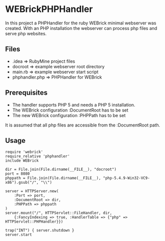 # WEBrickPHPHandler #

In this project a PHPHandler for the ruby WEBrick minimal webserver was created. With an PHP installation the
webserver can process php files and serve php websites.

## Files ##

- .idea => RubyMine project files
- docroot => example webserver root directory
- main.rb => example webserver start script
- phphandler.php => PHPHandler for WEBrick

## Prerequisites ##

- The handler supports PHP 5 and needs a PHP 5 installation.
- The WEBrick configuration :DocumentRoot has to be set
- The new WEBrick configuration :PHPPath has to be set

It is assumed that all php files are accessible from the :DocumentRoot path.

## Usage ##

    require 'webrick'
    require_relative 'phphandler'
    include WEBrick

    dir = File.join(File.dirname(__FILE__), "docroot")
    port = 8080
    phppath = File.join(File.dirname(__FILE__), "php-5.4.9-Win32-VC9-x86").gsub("/", "\\")

    server = HTTPServer.new(
        :Port => port,
        :DocumentRoot => dir,
        :PHPPath => phppath
    )
    server.mount("/", HTTPServlet::FileHandler, dir,
        {:FancyIndexing => true, :HandlerTable => {"php" => HTTPServlet::PHPHandler}})

    trap("INT") { server.shutdown }
    server.start

